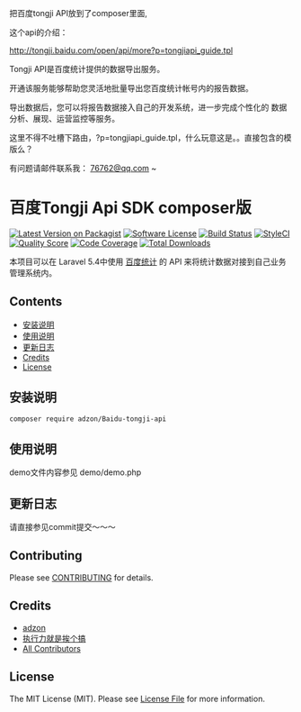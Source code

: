 把百度tongji API放到了composer里面,

这个api的介绍：

http://tongji.baidu.com/open/api/more?p=tongjiapi_guide.tpl

Tongji API是百度统计提供的数据导出服务。

开通该服务能够帮助您灵活地批量导出您百度统计帐号内的报告数据。

导出数据后，您可以将报告数据接入自己的开发系统，进一步完成个性化的 数据分析、展现、运营监控等服务。

这里不得不吐槽下路由，?p=tongjiapi_guide.tpl，什么玩意这是。。直接包含的模版么？


有问题请邮件联系我： 76762@qq.com ~

# 百度Tongji Api SDK  composer版

[![Latest Version on Packagist](https://img.shields.io/packagist/v/adzon/Baidu-tongji-api.svg?style=flat-square)](https://packagist.org/packages/adzon/Baidu-tongji-api)
[![Software License](https://img.shields.io/badge/license-MIT-brightgreen.svg?style=flat-square)](LICENSE.md)
[![Build Status](https://img.shields.io/travis/adzon/Baidu-tongji-api/master.svg?style=flat-square)](https://travis-ci.org/adzon/Baidu-tongji-api)
[![StyleCI](https://styleci.io/repos/:style_ci_id/shield)](https://styleci.io/repos/:style_ci_id)
[![Quality Score](https://img.shields.io/scrutinizer/g/adzon/Baidu-tongji-api.svg?style=flat-square)](https://scrutinizer-ci.com/g/adzon/Baidu-tongji-api)
[![Code Coverage](https://img.shields.io/scrutinizer/coverage/g/adzon/Baidu-tongji-api/master.svg?style=flat-square)](https://scrutinizer-ci.com/g/adzon/Baidu-tongji-api/?branch=master)
[![Total Downloads](https://img.shields.io/packagist/dt/adzon/Baidu-tongji-api.svg?style=flat-square)](https://packagist.org/packages/adzon/Baidu-tongji-api)

本项目可以在 Laravel 5.4中使用 [百度统计](http://tongji.baidu.com/) 的 API 来将统计数据对接到自己业务管理系统内。

## Contents

- [安装说明](#安装说明)
- [使用说明](#使用说明)
- [更新日志](#更新日志)
- [Credits](#credits)
- [License](#license)

## 安装说明

```bash
composer require adzon/Baidu-tongji-api
```

## 使用说明

demo文件内容参见 demo/demo.php

## 更新日志

请直接参见commit提交～～～

## Contributing

Please see [CONTRIBUTING](CONTRIBUTING.md) for details.

## Credits

- [adzon](https://github.com/adzon)
- [执行力就是挨个搞](http://www.huleping.com/)
- [All Contributors](../../contributors)

## License

The MIT License (MIT). Please see [License File](LICENSE.md) for more information.
